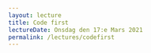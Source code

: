 ```yaml
---
layout: lecture
title: Code first
lectureDate: Onsdag den 17:e Mars 2021
permalink: /lectures/codefirst
---
```

